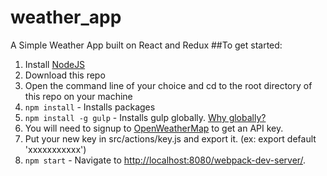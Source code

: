 # weather_app
A Simple Weather App built on React and Redux
##To get started:  
1. Install [NodeJS](http://www.nodejs.org)  
2. Download this repo 
3. Open the command line of your choice and cd to the root directory of this repo on your machine  
4. `npm install` - Installs packages
5. `npm install -g gulp` - Installs gulp globally. [Why globally?](http://stackoverflow.com/questions/22115400/why-do-we-need-to-install-gulp-globally-and-locally)
6. You will need to signup to [OpenWeatherMap](http://openweathermap.org/) to get an API key.
7. Put your new key in src/actions/key.js and export it. (ex: export default 'xxxxxxxxxxx') 
8. `npm start` - Navigate to [http://localhost:8080/webpack-dev-server/](http://localhost:8080/webpack-dev-server/). 
